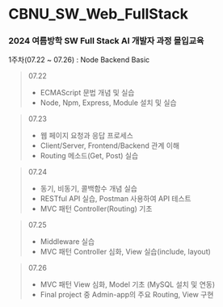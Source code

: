 # CBNU_SW_Web_FullStack
### 2024 여름방학 SW Full Stack AI 개발자 과정 몰입교육


1주차(07.22 ~ 07.26) : Node Backend Basic

> 07.22
> - ECMAScript 문법 개념 및 실습
> - Node, Npm, Express, Module 설치 및 실습

> 07.23 
> - 웹 페이지 요청과 응답 프로세스
> - Client/Server, Frontend/Backend 관계 이해
> - Routing 메소드(Get, Post) 실습

> 07.24 
> - 동기, 비동기, 콜백함수 개념 실습
> - RESTful API 실습, Postman 사용하여 API 테스트
> - MVC 패턴 Controller(Routing) 기초

> 07.25 
> - Middleware 실습
> - MVC 패턴 Controller 심화, View 실습(include, layout)

> 07.26 
> - MVC 패턴 View 심화, Model 기초 (MySQL 설치 및 연동)
> - Final project 중 Admin-app의 주요 Routing, View 구현